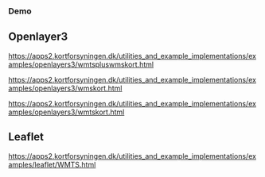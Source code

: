 ### Demo

## Openlayer3
https://apps2.kortforsyningen.dk/utilities_and_example_implementations/examples/openlayers3/wmtspluswmskort.html

https://apps2.kortforsyningen.dk/utilities_and_example_implementations/examples/openlayers3/wmskort.html

https://apps2.kortforsyningen.dk/utilities_and_example_implementations/examples/openlayers3/wmtskort.html

## Leaflet
https://apps2.kortforsyningen.dk/utilities_and_example_implementations/examples/leaflet/WMTS.html
